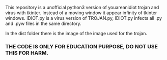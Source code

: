 This repository is a unofficial python3 version of youareanidiot trojan and virus with tkinter. Instead of a moving window it appear infinity of tkinter windows. IDIOT.py is a virus version of TROJAN.py, IDIOT.py infects all .py and .pyw files in the same directory.

In the dist folder there is the image of the image used for the trojan.

### THE CODE IS ONLY FOR EDUCATION PURPOSE, DO NOT USE THIS FOR HARM.
